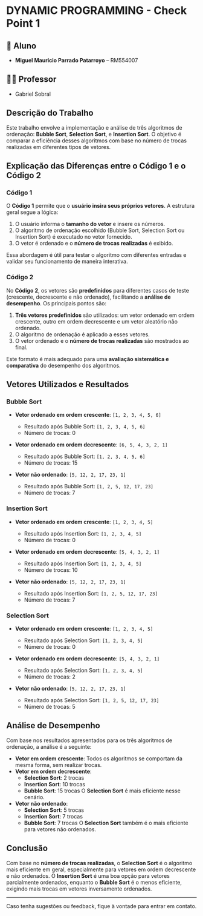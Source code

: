 # DYNAMIC PROGRAMMING - Check Point 1

## 👥 Aluno
- **Miguel Mauricio Parrado Patarroyo** – RM554007

## 👨‍🏫 Professor
- Gabriel Sobral

## Descrição do Trabalho

Este trabalho envolve a implementação e análise de três algoritmos de ordenação: **Bubble Sort**, **Selection Sort**, e **Insertion Sort**. O objetivo é comparar a eficiência desses algoritmos com base no número de trocas realizadas em diferentes tipos de vetores.

## Explicação das Diferenças entre o Código 1 e o Código 2

### Código 1

O **Código 1** permite que o **usuário insira seus próprios vetores**. A estrutura geral segue a lógica:

1. O usuário informa o **tamanho do vetor** e insere os números.
2. O algoritmo de ordenação escolhido (Bubble Sort, Selection Sort ou Insertion Sort) é executado no vetor fornecido.
3. O vetor é ordenado e o **número de trocas realizadas** é exibido.

Essa abordagem é útil para testar o algoritmo com diferentes entradas e validar seu funcionamento de maneira interativa.

### Código 2

No **Código 2**, os vetores são **predefinidos** para diferentes casos de teste (crescente, decrescente e não ordenado), facilitando a **análise de desempenho**. Os principais pontos são:

1. **Três vetores predefinidos** são utilizados: um vetor ordenado em ordem crescente, outro em ordem decrescente e um vetor aleatório não ordenado.
2. O algoritmo de ordenação é aplicado a esses vetores.
3. O vetor ordenado e o **número de trocas realizadas** são mostrados ao final.

Este formato é mais adequado para uma **avaliação sistemática e comparativa** do desempenho dos algoritmos.

## Vetores Utilizados e Resultados

### Bubble Sort

- **Vetor ordenado em ordem crescente**: `[1, 2, 3, 4, 5, 6]`
  - Resultado após Bubble Sort: `[1, 2, 3, 4, 5, 6]`
  - Número de trocas: 0

- **Vetor ordenado em ordem decrescente**: `[6, 5, 4, 3, 2, 1]`
  - Resultado após Bubble Sort: `[1, 2, 3, 4, 5, 6]`
  - Número de trocas: 15

- **Vetor não ordenado**: `[5, 12, 2, 17, 23, 1]`
  - Resultado após Bubble Sort: `[1, 2, 5, 12, 17, 23]`
  - Número de trocas: 7

### Insertion Sort

- **Vetor ordenado em ordem crescente**: `[1, 2, 3, 4, 5]`
  - Resultado após Insertion Sort: `[1, 2, 3, 4, 5]`
  - Número de trocas: 0

- **Vetor ordenado em ordem decrescente**: `[5, 4, 3, 2, 1]`
  - Resultado após Insertion Sort: `[1, 2, 3, 4, 5]`
  - Número de trocas: 10

- **Vetor não ordenado**: `[5, 12, 2, 17, 23, 1]`
  - Resultado após Insertion Sort: `[1, 2, 5, 12, 17, 23]`
  - Número de trocas: 7

### Selection Sort

- **Vetor ordenado em ordem crescente**: `[1, 2, 3, 4, 5]`
  - Resultado após Selection Sort: `[1, 2, 3, 4, 5]`
  - Número de trocas: 0

- **Vetor ordenado em ordem decrescente**: `[5, 4, 3, 2, 1]`
  - Resultado após Selection Sort: `[1, 2, 3, 4, 5]`
  - Número de trocas: 2

- **Vetor não ordenado**: `[5, 12, 2, 17, 23, 1]`
  - Resultado após Selection Sort: `[1, 2, 5, 12, 17, 23]`
  - Número de trocas: 5

## Análise de Desempenho

Com base nos resultados apresentados para os três algoritmos de ordenação, a análise é a seguinte:

- **Vetor em ordem crescente**: Todos os algoritmos se comportam da mesma forma, sem realizar trocas.
- **Vetor em ordem decrescente**:
  - **Selection Sort**: 2 trocas
  - **Insertion Sort**: 10 trocas
  - **Bubble Sort**: 15 trocas
  O **Selection Sort** é mais eficiente nesse cenário.
- **Vetor não ordenado**:
  - **Selection Sort**: 5 trocas
  - **Insertion Sort**: 7 trocas
  - **Bubble Sort**: 7 trocas
  O **Selection Sort** também é o mais eficiente para vetores não ordenados.

## Conclusão

Com base no **número de trocas realizadas**, o **Selection Sort** é o algoritmo mais eficiente em geral, especialmente para vetores em ordem decrescente e não ordenados. O **Insertion Sort** é uma boa opção para vetores parcialmente ordenados, enquanto o **Bubble Sort** é o menos eficiente, exigindo mais trocas em vetores inversamente ordenados.

---

Caso tenha sugestões ou feedback, fique à vontade para entrar em contato.
